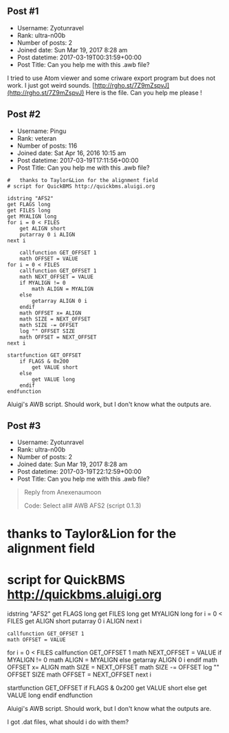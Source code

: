 ## Post #1
- Username: Zyotunravel
- Rank: ultra-n00b
- Number of posts: 2
- Joined date: Sun Mar 19, 2017 8:28 am
- Post datetime: 2017-03-19T00:31:59+00:00
- Post Title: Can you help me with this .awb file?

I tried to use Atom viewer and some criware export program but does not work. I just got weird sounds.
[http://rgho.st/7Z9mZspvJ](http://rgho.st/7Z9mZspvJ) Here is the file. Can you help me please !
## Post #2
- Username: Pingu
- Rank: veteran
- Number of posts: 116
- Joined date: Sat Apr 16, 2016 10:15 am
- Post datetime: 2017-03-19T17:11:56+00:00
- Post Title: Can you help me with this .awb file?

```
#   thanks to Taylor&Lion for the alignment field
# script for QuickBMS http://quickbms.aluigi.org

idstring "AFS2"
get FLAGS long
get FILES long
get MYALIGN long
for i = 0 < FILES
    get ALIGN short
    putarray 0 i ALIGN
next i

    callfunction GET_OFFSET 1
    math OFFSET = VALUE
for i = 0 < FILES
    callfunction GET_OFFSET 1
    math NEXT_OFFSET = VALUE
    if MYALIGN != 0
        math ALIGN = MYALIGN
    else
        getarray ALIGN 0 i
    endif
    math OFFSET x= ALIGN
    math SIZE = NEXT_OFFSET
    math SIZE -= OFFSET
    log "" OFFSET SIZE
    math OFFSET = NEXT_OFFSET
next i

startfunction GET_OFFSET
    if FLAGS & 0x200
        get VALUE short
    else
        get VALUE long
    endif
endfunction

```


Aluigi's AWB script. Should work, but I don't know what the outputs are.
## Post #3
- Username: Zyotunravel
- Rank: ultra-n00b
- Number of posts: 2
- Joined date: Sun Mar 19, 2017 8:28 am
- Post datetime: 2017-03-19T22:12:59+00:00
- Post Title: Can you help me with this .awb file?

> Reply from Anexenaumoon
>
> Code: Select all# AWB AFS2 (script 0.1.3)
#   thanks to Taylor&Lion for the alignment field
# script for QuickBMS http://quickbms.aluigi.org

idstring "AFS2"
get FLAGS long
get FILES long
get MYALIGN long
for i = 0 < FILES
    get ALIGN short
    putarray 0 i ALIGN
next i

    callfunction GET_OFFSET 1
    math OFFSET = VALUE
for i = 0 < FILES
    callfunction GET_OFFSET 1
    math NEXT_OFFSET = VALUE
    if MYALIGN != 0
        math ALIGN = MYALIGN
    else
        getarray ALIGN 0 i
    endif
    math OFFSET x= ALIGN
    math SIZE = NEXT_OFFSET
    math SIZE -= OFFSET
    log "" OFFSET SIZE
    math OFFSET = NEXT_OFFSET
next i

startfunction GET_OFFSET
    if FLAGS & 0x200
        get VALUE short
    else
        get VALUE long
    endif
endfunction


Aluigi's AWB script. Should work, but I don't know what the outputs are.

I got .dat files, what should i do with them?
